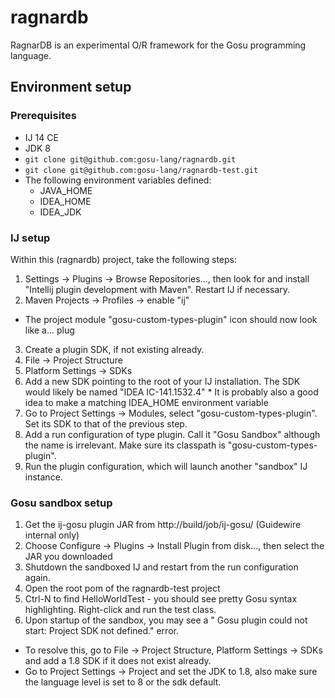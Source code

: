 # ragnardb

RagnarDB is an experimental O/R framework for the Gosu programming language.

## Environment setup

### Prerequisites

* IJ 14 CE
* JDK 8
* `git clone git@github.com:gosu-lang/ragnardb.git`
* `git clone git@github.com:gosu-lang/ragnardb-test.git`
* The following environment variables defined:
  * JAVA_HOME
  * IDEA_HOME
  * IDEA_JDK

### IJ setup

Within this (ragnardb) project, take the following steps:

1. Settings -> Plugins -> Browse Repositories..., then look for and install "Intellij plugin development with Maven". Restart IJ if necessary.
2. Maven Projects -> Profiles -> enable "ij"
  * The project module "gosu-custom-types-plugin" icon should now look like a... plug
3. Create a plugin SDK, if not existing already.
  1. File -> Project Structure
  2. Platform Settings -> SDKs
  3. Add a new SDK pointing to the root of your IJ installation.  The SDK would likely be named "IDEA IC-141.1532.4"
    * It is probably also a good idea to make a matching IDEA_HOME environment variable
  4. Go to Project Settings -> Modules, select "gosu-custom-types-plugin".  Set its SDK to that of the previous step.
4. Add a run configuration of type plugin.  Call it "Gosu Sandbox" although the name is irrelevant. Make sure its classpath is "gosu-custom-types-plugin".
5. Run the plugin configuration, which will launch another "sandbox" IJ instance.

### Gosu sandbox setup

1. Get the ij-gosu plugin JAR from http://build/job/ij-gosu/ (Guidewire internal only)
2. Choose Configure -> Plugins -> Install Plugin from disk..., then select the JAR you downloaded
3. Shutdown the sandboxed IJ and restart from the run configuration again.
4. Open the root pom of the ragnardb-test project
5. Ctrl-N to find HelloWorldTest - you should see pretty Gosu syntax highlighting.  Right-click and run the test class.
6. Upon startup of the sandbox, you may see a " Gosu plugin could not start: Project SDK not defined." error.
  * To resolve this, go to File -> Project Structure, Platform Settings -> SDKs and add a 1.8 SDK if it does not exist already.
  * Go to Project Settings -> Project and set the JDK to 1.8, also make sure the language level is set to 8 or the sdk default.
